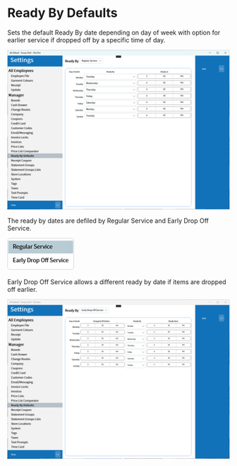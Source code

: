# Ready By Defaults

Sets the default Ready By date depending on day of week with option for earlier service if dropped off by a specific time of day.

![Ready By Defaults](../../../.attachments/Documentation/ReadyByDefaults.png "Ready By Defaults")

The ready by dates are defiled by Regular Service and Early Drop Off Service.

![Options](../../../.attachments/Documentation/ReadyByDefaults-Options.png "Options")

Early Drop Off Service allows a different ready by date if items are dropped off earlier.

![Early Drop Off Service](../../../.attachments/Documentation/ReadyByDefaults-EarlyDropOff.png "Early Drop Off Service")